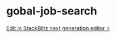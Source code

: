 # gobal-job-search

[Edit in StackBlitz next generation editor ⚡️](https://stackblitz.com/~/github.com/raj921/gobal-job-search)